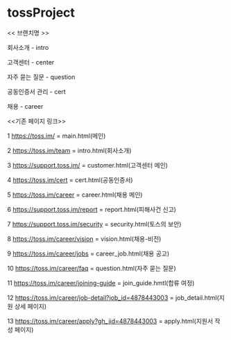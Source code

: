 # tossProject

<< 브랜치명 >>

회사소개 - intro

고객센터 - center

자주 묻는 질문 - question

공동인증서 관리 - cert

채용 - career


<<기존 페이지 링크>>

1  https://toss.im/
= main.html(메인)

2  https://toss.im/team
= intro.html(회사소개)

3  https://support.toss.im/
= customer.html(고객센터 메인)

4  https://toss.im/cert
= cert.html(공동인증서)

5  https://toss.im/career
= career.html(채용 메인)

6  https://support.toss.im/report
= report.html(피해사건 신고)

7  https://support.toss.im/security
= security.html(토스의 보안)

8  https://toss.im/career/vision
= vision.html(채용-비전)

9  https://toss.im/career/jobs
= career_job.html(채용 공고)

10  https://toss.im/career/faq
= question.html(자주 묻는 질문)

11  https://toss.im/career/joining-guide
= join_guide.hmtl(합류 여정)

12  https://toss.im/career/job-detail?job_id=4878443003
= job_detail.html(지원 상세 페이지)

13  https://toss.im/career/apply?gh_jid=4878443003
= apply.html(지원서 작성 페이지)
